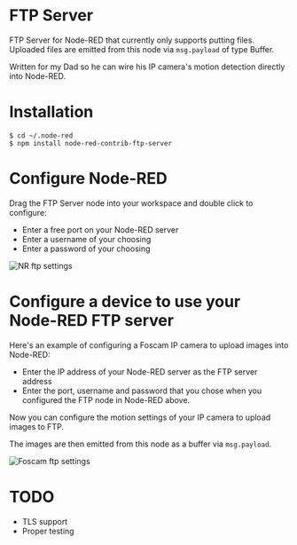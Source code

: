 # FTP Server

FTP Server for Node-RED that currently only supports putting files. Uploaded files are emitted from this node via 
`msg.payload` of type Buffer.

Written for my Dad so he can wire his IP camera's motion detection directly into Node-RED. 

# Installation
 
    $ cd ~/.node-red
    $ npm install node-red-contrib-ftp-server
 
# Configure Node-RED

Drag the FTP Server node into your workspace and double click to configure:
 - Enter a free port on your Node-RED server
 - Enter a username of your choosing
 - Enter a password of your choosing


![NR ftp settings](https://raw.githubusercontent.com/biddster/node-red-contrib-ftp-server/develop/doc/NodeRED.png)


# Configure a device to use your Node-RED FTP server

Here's an example of configuring a Foscam IP camera to upload images into Node-RED:
 - Enter the IP address of your Node-RED server as the FTP server address
 - Enter the port, username and password that you chose when you configured the FTP node in Node-RED above.
 
Now you can configure the motion settings of your IP camera to upload images to FTP. 

The images are then emitted from this node as a buffer via `msg.payload`.
 
![Foscam ftp settings](https://raw.githubusercontent.com/biddster/node-red-contrib-ftp-server/develop/doc/Foscam.png)

# TODO

- TLS support
- Proper testing